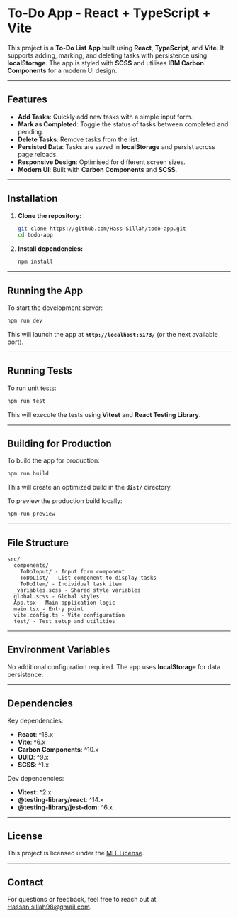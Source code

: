 # To-Do App - React + TypeScript + Vite

This project is a **To-Do List App** built using **React**, **TypeScript**, and **Vite**. It supports adding, marking, and deleting tasks with persistence using **localStorage**. The app is styled with **SCSS** and utilises **IBM Carbon Components** for a modern UI design.

---

## **Features**

- **Add Tasks**: Quickly add new tasks with a simple input form.
- **Mark as Completed**: Toggle the status of tasks between completed and pending.
- **Delete Tasks**: Remove tasks from the list.
- **Persisted Data**: Tasks are saved in **localStorage** and persist across page reloads.
- **Responsive Design**: Optimised for different screen sizes.
- **Modern UI**: Built with **Carbon Components** and **SCSS**.

---

## **Installation**

1. **Clone the repository:**
   ```bash
   git clone https://github.com/Hass-Sillah/todo-app.git
   cd todo-app
   ```

2. **Install dependencies:**
   ```bash
   npm install
   ```

---

## **Running the App**

To start the development server:
```bash
npm run dev
```

This will launch the app at **`http://localhost:5173/`** (or the next available port).

---

## **Running Tests**

To run unit tests:
```bash
npm run test
```

This will execute the tests using **Vitest** and **React Testing Library**.

---

## **Building for Production**

To build the app for production:
```bash
npm run build
```

This will create an optimized build in the **`dist/`** directory.

To preview the production build locally:
```bash
npm run preview
```

---

## **File Structure**

```
src/
  components/
    ToDoInput/ - Input form component
    ToDoList/ - List component to display tasks
    ToDoItem/ - Individual task item
  _variables.scss - Shared style variables
  global.scss - Global styles
  App.tsx - Main application logic
  main.tsx - Entry point
  vite.config.ts - Vite configuration
  test/ - Test setup and utilities
```
---

## **Environment Variables**

No additional configuration required. The app uses **localStorage** for data persistence.

---

## **Dependencies**

Key dependencies:
- **React**: ^18.x
- **Vite**: ^6.x
- **Carbon Components**: ^10.x
- **UUID**: ^9.x
- **SCSS**: ^1.x

Dev dependencies:
- **Vitest**: ^2.x
- **@testing-library/react**: ^14.x
- **@testing-library/jest-dom**: ^6.x

---

## **License**

This project is licensed under the [MIT License](LICENSE).

---

## **Contact**

For questions or feedback, feel free to reach out at [Hassan.sillah98@gmail.com](mailto:Hassan.sillah98@gmail.com).


